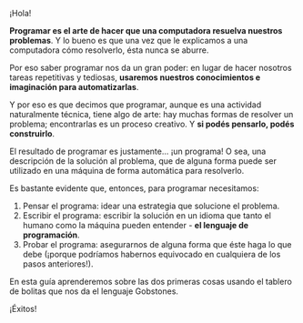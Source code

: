 ¡Hola!

**Programar es el arte de hacer que una computadora resuelva nuestros problemas**. Y lo bueno es que una vez que le explicamos a una computadora cómo resolverlo, ésta nunca se aburre.

Por eso saber programar nos da un gran poder: en lugar de hacer nosotros tareas repetitivas y tediosas, **usaremos nuestros conocimientos e imaginación  para automatizarlas**.

Y por eso es que decimos que programar, aunque es una actividad naturalmente técnica, tiene algo de arte: hay muchas formas de resolver un problema; encontrarlas es un proceso creativo. Y **si podés pensarlo, podés construirlo**.

El resultado de programar es justamente... ¡un programa! O sea, una descripción de la solución al problema, que de alguna forma puede ser utilizado en una máquina de forma automática para resolverlo.

Es bastante evidente que, entonces, para programar necesitamos:

1. Pensar el programa: idear una estrategia que solucione el problema.
1. Escribir el programa: escribir la solución en un idioma que tanto el humano como la máquina pueden entender - **el lenguaje de programación**. 
1. Probar el programa: asegurarnos de alguna forma que éste haga lo que debe (¡porque podríamos habernos equivocado en cualquiera de los pasos anteriores!).

En esta guía aprenderemos sobre las dos primeras cosas usando el tablero de bolitas que nos da el lenguaje Gobstones. 

¡Éxitos!
